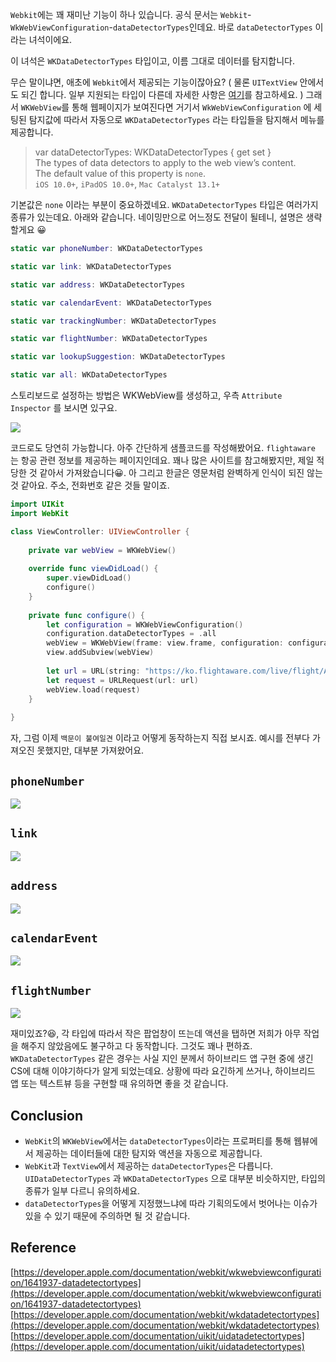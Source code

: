`Webkit`에는 꽤 재미난 기능이 하나 있습니다. 공식 문서는 `Webkit`-`WkWebViewConfiguration`-`dataDetectorTypes`인데요. 바로 `dataDetectorTypes` 이라는 녀석이에요. 

이 녀석은 `WKDataDetectorTypes` 타입이고, 이름 그대로 데이터를 탐지합니다. 

무슨 말이냐면, 애초에 `Webkit`에서 제공되는 기능이잖아요? ( 물론 `UITextView` 안에서도 되긴 합니다. 일부 지원되는 타입이 다른데 자세한 사항은 [여기](https://developer.apple.com/documentation/uikit/uidatadetectortypes)를 참고하세요. ) 그래서 `WKWebView`를 통해 웹페이지가 보여진다면 거기서 `WkWebViewConfiguration` 에 세팅된 탐지값에 따라서 자동으로 `WKDataDetectorTypes` 라는 타입들을 탐지해서 메뉴를 제공합니다. 

> var dataDetectorTypes: WKDataDetectorTypes { get set }    
The types of data detectors to apply to the web view’s content.         
The default value of this property is `none`.       
`iOS 10.0+`, `iPadOS 10.0+`, `Mac Catalyst 13.1+`         

기본값은 `none` 이라는 부분이 중요하겠네요. `WKDataDetectorTypes` 타입은 여러가지 종류가 있는데요. 아래와 같습니다. 네이밍만으로 어느정도 전달이 될테니, 설명은 생략할게요 😀

```swift
static var phoneNumber: WKDataDetectorTypes

static var link: WKDataDetectorTypes

static var address: WKDataDetectorTypes

static var calendarEvent: WKDataDetectorTypes

static var trackingNumber: WKDataDetectorTypes

static var flightNumber: WKDataDetectorTypes

static var lookupSuggestion: WKDataDetectorTypes

static var all: WKDataDetectorTypes       
```

스토리보드로 설정하는 방법은 WKWebView를 생성하고, 우측 `Attribute Inspector` 를 보시면 있구요.            

![](https://velog.velcdn.com/images/dev_kickbell/post/c2eee431-8f5b-4372-97dc-36005799771f/image.png)       

코드로도 당연히 가능합니다. 아주 간단하게 샘플코드를 작성해봤어요. `flightaware` 는 항공 관련 정보를 제공하는 페이지인데요. 꽤나 많은 사이트를 참고해봤지만, 제일 적당한 것 같아서 가져왔습니다😀. 아 그리고 한글은 영문처럼 완벽하게 인식이 되진 않는 것 같아요. 주소, 전화번호 같은 것들 말이죠. 

```swift
import UIKit
import WebKit

class ViewController: UIViewController {
    
    private var webView = WKWebView()
    
    override func viewDidLoad() {
        super.viewDidLoad()
        configure()
    }
    
    private func configure() {
        let configuration = WKWebViewConfiguration()
        configuration.dataDetectorTypes = .all
        webView = WKWebView(frame: view.frame, configuration: configuration)
        view.addSubview(webView)
        
        let url = URL(string: "https://ko.flightaware.com/live/flight/AFR702")!
        let request = URLRequest(url: url)
        webView.load(request)
    }
    
}
```
자, 그럼 이제 `백문이 불여일견` 이라고 어떻게 동작하는지 직접 보시죠. 예시를 전부다 가져오진 못했지만, 대부분 가져왔어요.             		

## `phoneNumber`		        
![](https://velog.velcdn.com/images/dev_kickbell/post/274081d2-7821-48bb-915a-17cefd322b9a/image.gif)				        

## `link` 				      
![](https://velog.velcdn.com/images/dev_kickbell/post/3a1510e4-c1f6-43b1-81bf-d02a3300f5df/image.gif)		        			

## `address`				      
![](https://velog.velcdn.com/images/dev_kickbell/post/86993596-c95f-4487-b20d-de1e56958902/image.gif)						      

## `calendarEvent`				      
![](https://velog.velcdn.com/images/dev_kickbell/post/34a39f0f-ffdc-457d-9a9f-fd52cd2adaa2/image.gif)					      

## `flightNumber`			      
![](https://velog.velcdn.com/images/dev_kickbell/post/00bf5292-1064-4f84-827b-85626cb63937/image.gif)				      	


재미있죠?😆, 각 타입에 따라서 작은 팝업창이 뜨는데 액션을 탭하면 저희가 아무 작업을 해주지 않았음에도 불구하고 다 동작합니다. 그것도 꽤나 편하죠. `WKDataDetectorTypes` 같은 경우는 사실 지인 분께서 하이브리드 앱 구현 중에 생긴 CS에 대해 이야기하다가 알게 되었는데요. 상황에 따라 요긴하게 쓰거나, 하이브리드 앱 또는 텍스트뷰 등을 구현할 때 유의하면 좋을 것 같습니다. 


## Conclusion
- `WebKit`의 `WKWebView`에서는 `dataDetectorTypes`이라는 프로퍼티를 통해 웹뷰에서 제공하는 데이터들에 대한 탐지와 액션을 자동으로 제공합니다. 
- `WebKit`과 `TextView`에서 제공하는 `dataDetectorTypes`은 다릅니다. `UIDataDetectorTypes` 과 `WKDataDetectorTypes` 으로 대부분 비슷하지만, 타입의 종류가 일부 다르니 유의하세요. 
- `dataDetectorTypes`을 어떻게 지정했느냐에 따라 기획의도에서 벗어나는 이슈가 있을 수 있기 때문에 주의하면 될 것 같습니다. 

## Reference
[https://developer.apple.com/documentation/webkit/wkwebviewconfiguration/1641937-datadetectortypes](https://developer.apple.com/documentation/webkit/wkwebviewconfiguration/1641937-datadetectortypes)                          					
[https://developer.apple.com/documentation/webkit/wkdatadetectortypes](https://developer.apple.com/documentation/webkit/wkdatadetectortypes)                		[https://developer.apple.com/documentation/uikit/uidatadetectortypes](https://developer.apple.com/documentation/uikit/uidatadetectortypes)
